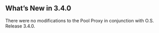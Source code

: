 ## What’s New in 3.4.0

There were no modifications to the Pool Proxy in conjunction with O.S. Release 3.4.0.